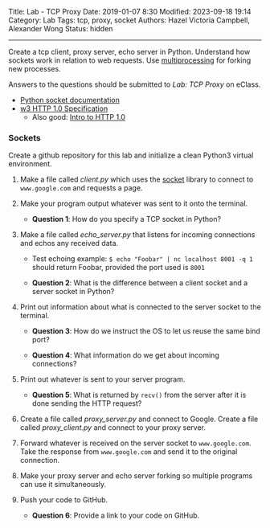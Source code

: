 Title: Lab - TCP Proxy
Date: 2019-01-07 8:30
Modified: 2023-09-18 19:14
Category: Lab
Tags: tcp, proxy, socket
Authors: Hazel Victoria Campbell, Alexander Wong
Status: hidden

----

Create a tcp client, proxy server, echo server in Python. Understand how sockets work in relation to web requests. Use [multiprocessing](https://docs.python.org/3.4/library/multiprocessing.html?highlight=process) for forking new processes.

Answers to the questions should be submitted to *Lab: TCP Proxy* on eClass.

* [Python socket documentation](https://docs.python.org/3/library/socket.html)
* [w3 HTTP 1.0 Specification](https://www.w3.org/Protocols/HTTP/1.0/spec.html)
    * Also good: [Intro to HTTP 1.0](https://tecfa.unige.ch/moo/book2/node93.html)

### Sockets

Create a github repository for this lab and initialize a clean Python3 virtual environment.

1. Make a file called *client.py* which uses the [socket](https://docs.python.org/3/library/socket.html) library to connect to `www.google.com` and requests a page.

2. Make your program output whatever was sent to it onto the terminal.

    * **Question 1**: How do you specify a TCP socket in Python?

3. Make a file called *echo_server.py* that listens for incoming connections and echos any received data.

    * Test echoing example: `$ echo "Foobar" | nc localhost 8001 -q 1` should return Foobar, provided the port used is `8001`

    * **Question 2**: What is the difference between a client socket and a server socket in Python?

4. Print out information about what is connected to the server socket to the terminal.

    * **Question 3**: How do we instruct the OS to let us reuse the same bind port?

    * **Question 4**: What information do we get about incoming connections?

5. Print out whatever is sent to your server program.

    * **Question 5**: What is returned by `recv()` from the server after it is done sending the HTTP request?

6. Create a file called *proxy_server.py* and connect to Google. Create a file called *proxy_client.py* and connect to your proxy server.

7. Forward whatever is received on the server socket to `www.google.com`. Take the response from `www.google.com` and send it to the original connection.

8. Make your proxy server and echo server forking so multiple programs can use it simultaneously.

9. Push your code to GitHub.

    * **Question 6**: Provide a link to your code on GitHub.
